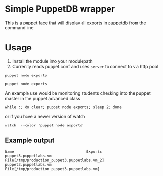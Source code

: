 # Simple PuppetDB wrapper
This is a puppet face that will display all exports in puppetdb from the command line

# Usage
1. Install the module into your modulepath
2. Currently reads puppet.conf and uses `server` to connect to via http pool

```shell
puppet node exports
```

```shell
puppet node exports
```
An example use would be monitoring students checking into the puppet master in the puppet advanced class

```shell
while :; do clear; puppet node exports; sleep 2; done
```
or if you have a newer version of watch
```shell
watch  --color 'puppet node exports'
```

## Example output
```shell
Name                                 Exports
puppet3.puppetlabs.vm                File[/tmp/production_puppet3.puppetlabs.vm_2]
puppet3.puppetlabs.vm                File[/tmp/production_puppet3.puppetlabs.vm]
```
